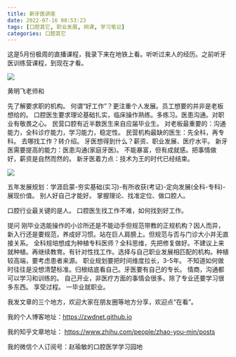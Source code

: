 ```yaml
---
title: 新牙医讲座
date: 2022-07-16 08:53:23
tags: [口腔其它, 职业发展, 网课, 学习笔记]
categories: 口腔其它
---
```

这是5月份极周的直播课程，我录下来在地铁上看。听听过来人的经历。之前听牙医训练营课程，到现在才看。

![](https://zymblog-1258069789.cos.ap-chengdu.myqcloud.com/blog0298-newdentist/01.jpg)

黄明飞老师和

先了解要求职的机构。
何谓“好工作”？更注重个人发展。员工想要的并非是老板想给的。
口腔医生要求理论基础扎实，临床操作熟练。多练习。医患沟通。对职业有敬畏之心。
民营口腔有近半数医生来自应届毕业生。
对老板最重要的：沟通能力，全科诊疗能力，学习能力，稳定性。
民营机构最缺的医生：先全科，再专科。
去哪找工作？转介绍。
牙医想得到什么？薪资、职业发展、医疗水平。
新牙医需要提高的能力：医患沟通(家庭牙医)。
不能暴富，但有成就感。把事情做好，薪资是自然而然的。
新牙医着力点：技术为王的时代已经结束。

![](https://zymblog-1258069789.cos.ap-chengdu.myqcloud.com/blog0298-newdentist/02.jpg)

五年发展规划：学涯启蒙-夯实基础(实习)-有所收获(考证)-定向发展(全科-专科)-展现价值。
别人好自己才能好。
掌握理论、找准定位、做口腔人。

口腔行业最关键的是人。
口腔医生找工作不难，如何找到好工作。

提问
刚毕业选能操作的小诊所还是不能动手但规范带教的正规机构？因人而异，新入行还是要规范，养成好习惯。站在巨人肩膀上。但规范与否与门诊大小并无直接关系。
全科规培想成为种植专科医师？全科思维，先把修复做好。不建议上来就种植。再继续教育。有针对性找工作。选择与自己职业发展相匹配的机构。种植较高端，要考虑患者来源。
职业规划要把时间维度拉长，3-5年。
不知道如何做时往往是没想清楚标准。归根结底看自己。牙医要有自己的专长。
情商，沟通都可以学习和训练的。
自己开业，非医疗方面的事情会很多。除了专业还要学习很多东西。
享受过程。
一毕业就职业。



我发文章的三个地方，欢迎大家在朋友圈等地方分享，欢迎点“在看”。

我的个人博客地址：https://zwdnet.github.io

我的知乎文章地址： https://www.zhihu.com/people/zhao-you-min/posts

我的微信个人订阅号：赵瑜敏的口腔医学学习园地